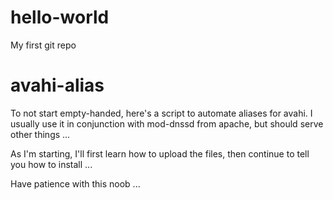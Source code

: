 # hello-world
My first git repo

# avahi-alias

To not start empty-handed, here's a script to automate aliases for avahi.
I usually use it in conjunction with mod-dnssd from apache, but should serve other things ...

As I'm starting, I'll first learn how to upload the files, then continue to tell you how to install ...

Have patience with this noob ...

